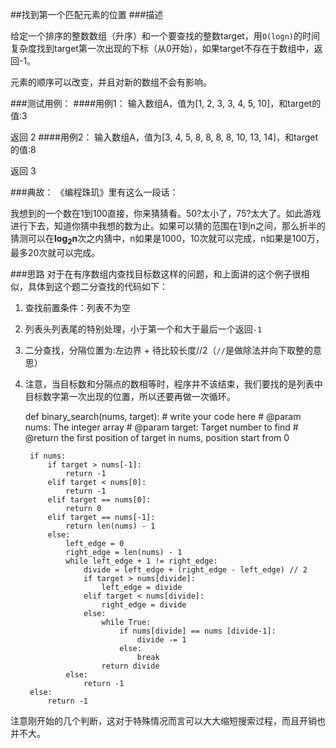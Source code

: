 ##找到第一个匹配元素的位置
###描述

给定一个排序的整数数组（升序）和一个要查找的整数target，用`O(logn)`的时间复杂度找到target第一次出现的下标（从0开始），如果target不存在于数组中，返回-1。

元素的顺序可以改变，并且对新的数组不会有影响。
 
###测试用例：
####用例1：
输入数组A，值为[1, 2, 3, 3, 4, 5, 10]，和target的值:3

返回 2
####用例2：
输入数组A，值为[3, 4, 5, 8, 8, 8, 8, 10, 13, 14]，和target的值:8

返回 3
 
###典故：
 《编程珠玑》里有这么一段话：
 
我想到的一个数在1到100直接，你来猜猜看。50?太小了，75?太大了。如此游戏进行下去，知道你猜中我想的数为止。如果可以猜的范围在1到n之间，那么折半的猜测可以在**log<sub>2</sub>n**次之内猜中，n如果是1000，10次就可以完成，n如果是100万，最多20次就可以完成。
 
###思路
对于在有序数组内查找目标数这样的问题，和上面讲的这个例子很相似，具体到这个题二分查找的代码如下：
1. 查找前置条件：列表不为空
2. 列表头列表尾的特别处理，小于第一个和大于最后一个返回`-1`
3. 二分查找，分隔位置为:左边界 + 待比较长度//2（`//`是做除法并向下取整的意思）
4. 注意，当目标数和分隔点的数相等时，程序并不该结束，我们要找的是列表中目标数字第一次出现的位置，所以还要再做一次循环。



    def binary_search(nums, target):
        # write your code here
        # @param nums: The integer array
        # @param target: Target number to find
        # @return the first position of target in nums, position start from 0
        
        if nums:
            if target > nums[-1]:
                return -1
            elif target < nums[0]:
                return -1
            elif target == nums[0]:
                return 0
            elif target == nums[-1]:
                return len(nums) - 1
            else:
                left_edge = 0
                right_edge = len(nums) - 1
                while left_edge + 1 != right_edge:
                    divide = left_edge + (right_edge - left_edge) // 2
                    if target > nums[divide]:
                        left_edge = divide
                    elif target < nums[divide]:
                        right_edge = divide
                    else:
                        while True:
                            if nums[divide] == nums [divide-1]:
                                divide -= 1
                            else:
                                break
                        return divide
                else:
                    return -1
        else:
            return -1
    
注意刚开始的几个判断，这对于特殊情况而言可以大大缩短搜索过程，而且开销也并不大。